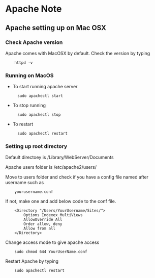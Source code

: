 # Apache Note


## Apache setting up on Mac OSX


### Check Apache version

Apache comes with MacOSX by default.
Check the version by typing

		httpd -v

### Running on MacOS

* To start running apache server

		sudo apachectl start

* To stop running

		sudo apachectl stop

* To restart

		sudo apachectl restart

### Setting up root directory

Default directoey is /Library/WebServer/Documents

Apache users folder is /etc/apache2/users/

Move to users folder and check if you have a config file named after username such as

		yourusername.conf

If not, make one and add below code to the conf file.

		<Directory "/Users/YourUsername/Sites/">
            Options Indexex MultiViews
            AllowOverride All
            Order allow, deny
            Allow from all
		</Directory>

Change access mode to give apache access

		sudo chmod 644 YourUserName.conf

Restart Apache by typing

		sudo apachectl restart